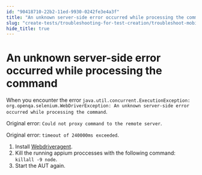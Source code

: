 ```yaml
---
id: "90418710-22b2-11ed-9930-0242fe3e4a3f"
title: "An unknown server-side error occurred while processing the command"
slug: "create-tests/troubleshooting-for-test-creation/troubleshoot-mobile-automated-testing/an-unknown-server-side-error-occurred-while-processing-the-command"
hide_title: true
---
```


# <a id="troubleshooting-1698" class="anchor_top_offset"/><a id="ariaid-title1" class="anchor_top_offset"/>An unknown server-side error occurred while processing the command

<section xmlns="http://www.w3.org/1999/xhtml" className="section condition"><p className="p">When you encounter the error <code className="ph codeph">java.util.concurrent.ExecutionException: org.openqa.selenium.WebDriverException: An unknown server-side error occurred while processing the command</code>. </p><p className="p">Original error: <code className="ph codeph">Could not proxy command to the remote server</code>. </p><p className="p">Original error: <code className="ph codeph">timeout of 240000ms exceeded</code>.</p></section> 
<div xmlns="http://www.w3.org/1999/xhtml" className="bodydiv troubleSolution"><section className="section remedy"><ol className="ol steps"><li className="li step"><span className="ph cmd">Install <a className="xref" href="/create-tests/manage-projects/set-up-projects/mobile-testing/ios/mobile-install-webdriveragent-for-real-ios-devices-in-katalon-studio">Webdriveragent</a>.</span></li><li className="li step"><span className="ph cmd">Kill the running appium proccesses with the following command: <code className="ph codeph">killall -9 node</code>.</span></li><li className="li step"><span className="ph cmd">Start the AUT again.</span></li></ol></section></div>

